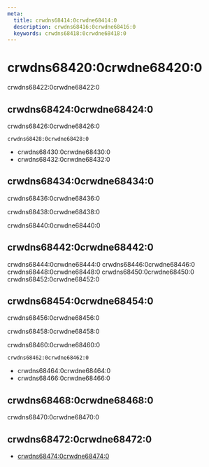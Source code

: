 ```yaml
---
meta:
  title: crwdns68414:0crwdne68414:0
  description: crwdns68416:0crwdne68416:0
  keywords: crwdns68418:0crwdne68418:0
---
```


# crwdns68420:0crwdne68420:0
crwdns68422:0crwdne68422:0

<entry-ad />

## crwdns68424:0crwdne68424:0
crwdns68426:0crwdne68426:0

`crwdns68428:0crwdne68428:0`
- crwdns68430:0crwdne68430:0
- crwdns68432:0crwdne68432:0


## crwdns68434:0crwdne68434:0
crwdns68436:0crwdne68436:0

  crwdns68438:0crwdne68438:0

  crwdns68440:0crwdne68440:0

## crwdns68442:0crwdne68442:0
crwdns68444:0crwdne68444:0
<alert type="success">crwdns68446:0crwdne68446:0</alert>
<alert type="info">crwdns68448:0crwdne68448:0</alert>
<alert type="warning">crwdns68450:0crwdne68450:0</alert>
<alert type="error">crwdns68452:0crwdne68452:0</alert>

## crwdns68454:0crwdne68454:0
crwdns68456:0crwdne68456:0

  crwdns68458:0crwdne68458:0

  crwdns68460:0crwdne68460:0

  `crwdns68462:0crwdne68462:0`
  - crwdns68464:0crwdne68464:0
  - crwdns68466:0crwdne68466:0

## crwdns68468:0crwdne68468:0
crwdns68470:0crwdne68470:0

## crwdns68472:0crwdne68472:0
  - [crwdns68474:0crwdne68474:0]()

<doc-footer />
